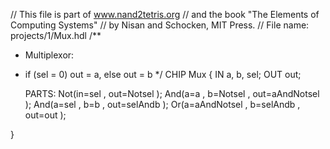 // This file is part of www.nand2tetris.org
// and the book "The Elements of Computing Systems"
// by Nisan and Schocken, MIT Press.
// File name: projects/1/Mux.hdl
/** 
 * Multiplexor:
 * if (sel = 0) out = a, else out = b
 */
CHIP Mux {
    IN a, b, sel;
    OUT out;

    PARTS:
    Not(in=sel , out=Notsel );
    And(a=a , b=Notsel , out=aAndNotsel );
    And(a=sel , b=b , out=selAndb );
    Or(a=aAndNotsel , b=selAndb , out=out );

}